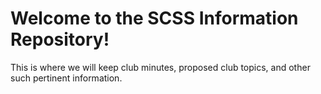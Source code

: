# Welcome to the SCSS Information Repository! #

This is where we will keep club minutes, proposed club topics, and other such pertinent information.
